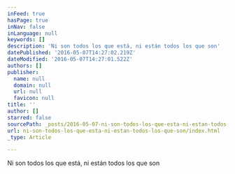 ```yaml
---
inFeed: true
hasPage: true
inNav: false
inLanguage: null
keywords: []
description: 'Ni son todos los que está, ni están todos los que son'
datePublished: '2016-05-07T14:27:02.219Z'
dateModified: '2016-05-07T14:27:01.522Z'
authors: []
publisher:
  name: null
  domain: null
  url: null
  favicon: null
title: ''
author: []
starred: false
sourcePath: _posts/2016-05-07-ni-son-todos-los-que-esta-ni-estan-todos-los-que-son.md
url: ni-son-todos-los-que-esta-ni-estan-todos-los-que-son/index.html
_type: Article

---
```

Ni son todos los que está, ni están todos los que son